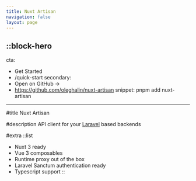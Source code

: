 ```yaml
---
title: Nuxt Artisan
navigation: false
layout: page
---
```


::block-hero
---
cta:
  - Get Started
  - /quick-start
secondary:
  - Open on GitHub →
  - https://github.com/oleghalin/nuxt-artisan
snippet: pnpm add nuxt-artisan
---

#title
Nuxt Artisan

#description
API client for your [Laravel](https://laravel.com) based backends

#extra
::list
- Nuxt 3 ready
- Vue 3 composables
- Runtime proxy out of the box
- Laravel Sanctum authentication ready
- Typescript support
::

